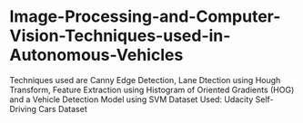 # Image-Processing-and-Computer-Vision-Techniques-used-in-Autonomous-Vehicles
Techniques used are Canny Edge Detection, Lane Dtection using Hough Transform, Feature Extraction using Histogram of Oriented Gradients (HOG) and a Vehicle Detection Model using SVM
Dataset Used: Udacity Self-Driving Cars Dataset
